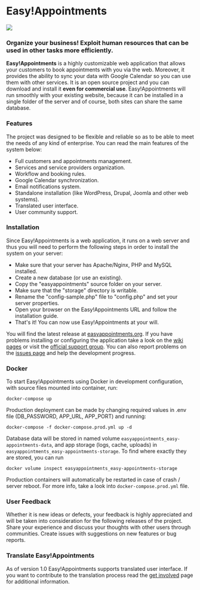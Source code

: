 Easy!Appointments
================

<img src="https://www.criartsoft.com.br\assets\img\git-banner-criagenda.png">

### Organize your business! Exploit human resources that can be used in other tasks more efficiently.

**Easy!Appointments** is a highly customizable web application that allows your customers to book
appointments with you via the web. Moreover, it provides the ability to sync your data with
Google Calendar so you can use them with other services. It is an open source project and you
can download and install it **even for commercial use**. Easy!Appointments will run smoothly with
your existing website, because it can be installed in a single folder of the server and of course,
both sites can share the same database.

### Features

The project was designed to be flexible and reliable so as to be able to meet the needs of any
kind of enterprise. You can read the main features of the system below:

* Full customers and appointments management.
* Services and service providers organization.
* Workflow and booking rules.
* Google Calendar synchronization.
* Email notifications system.
* Standalone installation (like WordPress, Drupal, Joomla and other web systems).
* Translated user interface.
* User community support.

### Installation

Since Easy!Appointments is a web application, it runs on a web server and thus you will need to
perform the following steps in order to install the system on your server:

* Make sure that your server has Apache/Nginx, PHP and MySQL installed.
* Create a new database (or use an existing).
* Copy the "easyappointments" source folder on your server.
* Make sure that the "storage" directory is writable.
* Rename the "config-sample.php" file to "config.php" and set your server properties.
* Open your browser on the Easy!Appointments URL and follow the installation guide.
* That's it! You can now use Easy!Appointments at your will.

You will find the latest release at [easyappointments.org](http://easyappointments.org).
If you have problems installing or configuring the application take a look on the
[wiki pages](https://github.com/alextselegidis/easyappointments/wiki) or visit the
[official support group](https://groups.google.com/forum/#!forum/easy-appointments).
You can also report problems on the [issues page](https://github.com/alextselegidis/easyappointments/issues)
and help the development progress.

### Docker
To start Easy!Appointments using Docker in development configuration, with source files mounted into container, run:
```
docker-compose up
```

Production deployment can be made by changing required values in .env file (DB_PASSWORD, APP_URL, APP_PORT) and running:
```
docker-compose -f docker-compose.prod.yml up -d
```

Database data will be stored in named volume `easyappointments_easy-appointments-data`, and app storage (logs, cache, uploads) in `easyappointments_easy-appointments-storage`.
To find where exactly they are stored, you can run 
```
docker volume inspect easyappointments_easy-appointments-storage
```

Production containers will automatically be restarted in case of crash / server reboot. For more info, take a look into `docker-compose.prod.yml` file.

### User Feedback

Whether it is new ideas or defects, your feedback is highly appreciated and will be taken into
consideration for the following releases of the project. Share your experience and discuss your
thoughts with other users through communities. Create issues with suggestions on new features or
bug reports.

### Translate Easy!Appointments

As of version 1.0 Easy!Appointments supports translated user interface. If you want to contribute to the
translation process read the [get involved](https://github.com/alextselegidis/easyappointments/wiki/Get-Involved!)
page for additional information.

